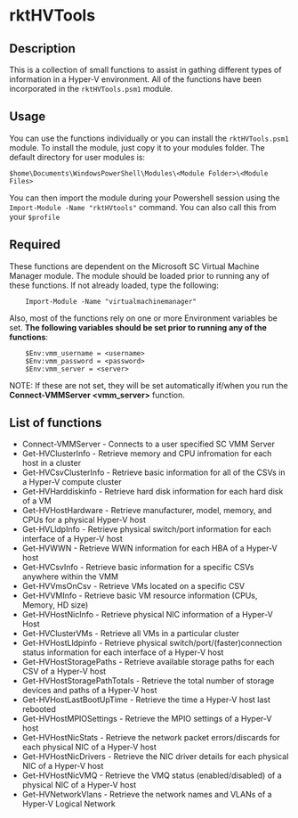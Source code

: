 # rktHVTools

## Description

This is a collection of small functions to assist in gathing different types of information in a
Hyper-V environment.  All of the functions have been incorporated in the `rktHVTools.psm1` module.

## Usage

You can use the functions individually or you can install the `rktHVTools.psm1` module.  To install the module, just copy it to your modules folder.  The default directory for
user modules is:

`$home\Documents\WindowsPowerShell\Modules\<Module Folder>\<Module Files>`

You can then import the module during your Powershell session using the `Import-Module -Name "rktHVtools"` command.  You
can also call this from your `$profile`

## Required

These functions are dependent on the Microsoft SC Virtual Machine Manager module.  The module should be loaded prior to running any of these functions.
If not already loaded, type the following:

```
    Import-Module -Name "virtualmachinemanager"
```

Also, most of the functions rely on one or more Environment variables be set. **The following variables should be set prior to
running any of the functions**:

```
    $Env:vmm_username = <username>
    $Env:vmm_password = <password>
    $Env:vmm_server = <server>
```
NOTE: If these are not set, they will be set automatically if/when you run the **Connect-VMMServer &lt;vmm_server&gt;** function.

## List of functions

- Connect-VMMServer - Connects to a user specified SC VMM Server
- Get-HVClusterInfo - Retrieve memory and CPU infromation for each host in a cluster
- Get-HVCsvClusterInfo - Retrieve basic information for all of the CSVs in a Hyper-V compute cluster
- Get-HVHarddiskinfo - Retrieve hard disk information for each hard disk of a VM
- Get-HVHostHardware - Retrieve manufacturer, model, memory, and CPUs for a physical Hyper-V host
- Get-HVLldpInfo - Retrieve physical switch/port information for each interface of a Hyper-V host
- Get-HVWWN - Retrieve WWN information for each HBA of a Hyper-V host
- Get-HVCsvInfo - Retrieve basic information for a specific CSVs anywhere within the VMM
- Get-HVVmsOnCsv - Retrieve VMs located on a specific CSV
- Get-HVVMInfo - Retrieve basic VM resource information (CPUs, Memory, HD size)
- Get-HVHostNicInfo - Retrieve physical NIC information of a Hyper-V Host
- Get-HVClusterVMs - Retrieve all VMs in a particular cluster
- Get-HVHostLldpinfo - Retrieve physical switch/port/(faster)connection status information for each interface of a Hyper-V host
- Get-HVHostStoragePaths - Retrieve available storage paths for each CSV of a Hyper-V host
- Get-HVHostStoragePathTotals - Retrieve the total number of storage devices and paths of a Hyper-V host
- Get-HVHostLastBootUpTime - Retrieve the time a Hyper-V host last rebooted
- Get-HVHostMPIOSettings - Retrieve the MPIO settings of a Hyper-V host
- Get-HVHostNicStats - Retrieve the network packet errors/discards for each physical NIC of a Hyper-V host
- Get-HVHostNicDrivers - Retrieve the NIC driver details for each physical NIC of a Hyper-V host
- Get-HVHostNicVMQ - Retrieve the VMQ status (enabled/disabled) of a physical NIC of a Hyper-V host
- Get-HVNetworkVlans - Retrieve the network names and VLANs of a Hyper-V Logical Network